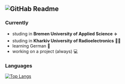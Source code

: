 

![GitHab Readme](https://user-images.githubusercontent.com/109369501/198018291-314e3bf4-4cad-4bdd-b746-5e7bc17674d4.png)
------------------
### Currently
- studing in **Bremen University of Applied Science** ✈️
- studing in **Kharkiv University of Radioelectronics** 👩‍🎓
- learning German 🤞
- working on a project (always) 💻

### Languages

[![Top Langs](https://github-readme-stats.vercel.app/api/top-langs/?username=KseniiaDukelska&layout=compact)](https://github.com/KseniiaDukelska/github-readme-stats)

